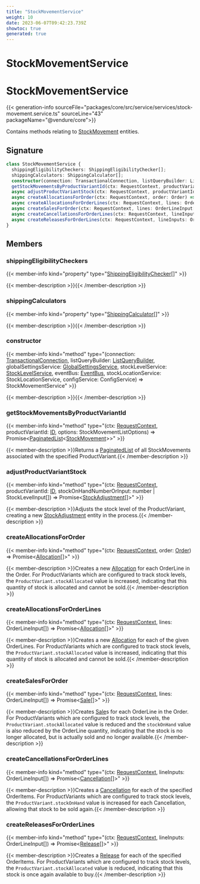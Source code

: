 ```yaml
---
title: "StockMovementService"
weight: 10
date: 2023-06-07T09:42:23.739Z
showtoc: true
generated: true
---
```

<!-- This file was generated from the Vendure source. Do not modify. Instead, re-run the "docs:build" script -->

# StockMovementService
<div class="symbol">


# StockMovementService

{{< generation-info sourceFile="packages/core/src/service/services/stock-movement.service.ts" sourceLine="43" packageName="@vendure/core">}}

Contains methods relating to <a href='/typescript-api/entities/stock-movement#stockmovement'>StockMovement</a> entities.

## Signature

```TypeScript
class StockMovementService {
  shippingEligibilityCheckers: ShippingEligibilityChecker[];
  shippingCalculators: ShippingCalculator[];
  constructor(connection: TransactionalConnection, listQueryBuilder: ListQueryBuilder, globalSettingsService: GlobalSettingsService, stockLevelService: StockLevelService, eventBus: EventBus, stockLocationService: StockLocationService, configService: ConfigService)
  getStockMovementsByProductVariantId(ctx: RequestContext, productVariantId: ID, options: StockMovementListOptions) => Promise<PaginatedList<StockMovement>>;
  async adjustProductVariantStock(ctx: RequestContext, productVariantId: ID, stockOnHandNumberOrInput: number | StockLevelInput[]) => Promise<StockAdjustment[]>;
  async createAllocationsForOrder(ctx: RequestContext, order: Order) => Promise<Allocation[]>;
  async createAllocationsForOrderLines(ctx: RequestContext, lines: OrderLineInput[]) => Promise<Allocation[]>;
  async createSalesForOrder(ctx: RequestContext, lines: OrderLineInput[]) => Promise<Sale[]>;
  async createCancellationsForOrderLines(ctx: RequestContext, lineInputs: OrderLineInput[]) => Promise<Cancellation[]>;
  async createReleasesForOrderLines(ctx: RequestContext, lineInputs: OrderLineInput[]) => Promise<Release[]>;
}
```
## Members

### shippingEligibilityCheckers

{{< member-info kind="property" type="<a href='/typescript-api/shipping/shipping-eligibility-checker#shippingeligibilitychecker'>ShippingEligibilityChecker</a>[]"  >}}

{{< member-description >}}{{< /member-description >}}

### shippingCalculators

{{< member-info kind="property" type="<a href='/typescript-api/shipping/shipping-calculator#shippingcalculator'>ShippingCalculator</a>[]"  >}}

{{< member-description >}}{{< /member-description >}}

### constructor

{{< member-info kind="method" type="(connection: <a href='/typescript-api/data-access/transactional-connection#transactionalconnection'>TransactionalConnection</a>, listQueryBuilder: <a href='/typescript-api/data-access/list-query-builder#listquerybuilder'>ListQueryBuilder</a>, globalSettingsService: <a href='/typescript-api/services/global-settings-service#globalsettingsservice'>GlobalSettingsService</a>, stockLevelService: <a href='/typescript-api/services/stock-level-service#stocklevelservice'>StockLevelService</a>, eventBus: <a href='/typescript-api/events/event-bus#eventbus'>EventBus</a>, stockLocationService: StockLocationService, configService: ConfigService) => StockMovementService"  >}}

{{< member-description >}}{{< /member-description >}}

### getStockMovementsByProductVariantId

{{< member-info kind="method" type="(ctx: <a href='/typescript-api/request/request-context#requestcontext'>RequestContext</a>, productVariantId: <a href='/typescript-api/common/id#id'>ID</a>, options: StockMovementListOptions) => Promise&#60;<a href='/typescript-api/common/paginated-list#paginatedlist'>PaginatedList</a>&#60;<a href='/typescript-api/entities/stock-movement#stockmovement'>StockMovement</a>&#62;&#62;"  >}}

{{< member-description >}}Returns a <a href='/typescript-api/common/paginated-list#paginatedlist'>PaginatedList</a> of all StockMovements associated with the specified ProductVariant.{{< /member-description >}}

### adjustProductVariantStock

{{< member-info kind="method" type="(ctx: <a href='/typescript-api/request/request-context#requestcontext'>RequestContext</a>, productVariantId: <a href='/typescript-api/common/id#id'>ID</a>, stockOnHandNumberOrInput: number | StockLevelInput[]) => Promise&#60;<a href='/typescript-api/entities/stock-movement#stockadjustment'>StockAdjustment</a>[]&#62;"  >}}

{{< member-description >}}Adjusts the stock level of the ProductVariant, creating a new <a href='/typescript-api/entities/stock-movement#stockadjustment'>StockAdjustment</a> entity
in the process.{{< /member-description >}}

### createAllocationsForOrder

{{< member-info kind="method" type="(ctx: <a href='/typescript-api/request/request-context#requestcontext'>RequestContext</a>, order: <a href='/typescript-api/entities/order#order'>Order</a>) => Promise&#60;<a href='/typescript-api/entities/stock-movement#allocation'>Allocation</a>[]&#62;"  >}}

{{< member-description >}}Creates a new <a href='/typescript-api/entities/stock-movement#allocation'>Allocation</a> for each OrderLine in the Order. For ProductVariants
which are configured to track stock levels, the `ProductVariant.stockAllocated` value is
increased, indicating that this quantity of stock is allocated and cannot be sold.{{< /member-description >}}

### createAllocationsForOrderLines

{{< member-info kind="method" type="(ctx: <a href='/typescript-api/request/request-context#requestcontext'>RequestContext</a>, lines: OrderLineInput[]) => Promise&#60;<a href='/typescript-api/entities/stock-movement#allocation'>Allocation</a>[]&#62;"  >}}

{{< member-description >}}Creates a new <a href='/typescript-api/entities/stock-movement#allocation'>Allocation</a> for each of the given OrderLines. For ProductVariants
which are configured to track stock levels, the `ProductVariant.stockAllocated` value is
increased, indicating that this quantity of stock is allocated and cannot be sold.{{< /member-description >}}

### createSalesForOrder

{{< member-info kind="method" type="(ctx: <a href='/typescript-api/request/request-context#requestcontext'>RequestContext</a>, lines: OrderLineInput[]) => Promise&#60;<a href='/typescript-api/entities/stock-movement#sale'>Sale</a>[]&#62;"  >}}

{{< member-description >}}Creates <a href='/typescript-api/entities/stock-movement#sale'>Sale</a>s for each OrderLine in the Order. For ProductVariants
which are configured to track stock levels, the `ProductVariant.stockAllocated` value is
reduced and the `stockOnHand` value is also reduced by the OrderLine quantity, indicating
that the stock is no longer allocated, but is actually sold and no longer available.{{< /member-description >}}

### createCancellationsForOrderLines

{{< member-info kind="method" type="(ctx: <a href='/typescript-api/request/request-context#requestcontext'>RequestContext</a>, lineInputs: OrderLineInput[]) => Promise&#60;<a href='/typescript-api/entities/stock-movement#cancellation'>Cancellation</a>[]&#62;"  >}}

{{< member-description >}}Creates a <a href='/typescript-api/entities/stock-movement#cancellation'>Cancellation</a> for each of the specified OrderItems. For ProductVariants
which are configured to track stock levels, the `ProductVariant.stockOnHand` value is
increased for each Cancellation, allowing that stock to be sold again.{{< /member-description >}}

### createReleasesForOrderLines

{{< member-info kind="method" type="(ctx: <a href='/typescript-api/request/request-context#requestcontext'>RequestContext</a>, lineInputs: OrderLineInput[]) => Promise&#60;<a href='/typescript-api/entities/stock-movement#release'>Release</a>[]&#62;"  >}}

{{< member-description >}}Creates a <a href='/typescript-api/entities/stock-movement#release'>Release</a> for each of the specified OrderItems. For ProductVariants
which are configured to track stock levels, the `ProductVariant.stockAllocated` value is
reduced, indicating that this stock is once again available to buy.{{< /member-description >}}


</div>
